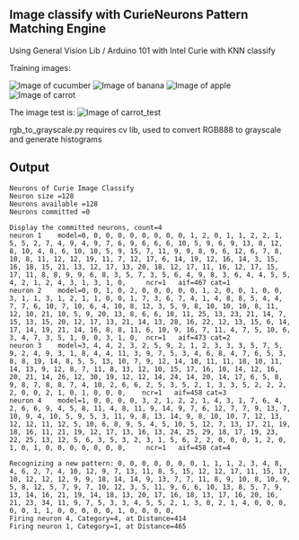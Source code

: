 ## Image classify with CurieNeurons Pattern Matching Engine
Using General Vision Lib / Arduino 101 with Intel Curie
with KNN classify

Training images:

![Image of cucumber](https://github.com/Fyrewell/CurieNeuronsImage/cucumber.png) 
![Image of banana](https://github.com/Fyrewell/CurieNeuronsImage/banana.png) 
![Image of apple](https://github.com/Fyrewell/CurieNeuronsImage/apple.png) 
![Image of carrot](https://github.com/Fyrewell/CurieNeuronsImage/carrot.png) 

The image test is:
![Image of carrot_test](https://github.com/Fyrewell/CurieNeuronsImage/carrot_test.png)


rgb_to_grayscale.py requires cv lib, used to convert RGB888 to grayscale and generate histograms 

## Output
```
Neurons of Curie Image Classify
Neuron size =128
Neurons available =128
Neurons committed =0

Display the committed neurons, count=4
neuron 1	model=0, 0, 0, 0, 0, 0, 0, 0, 0, 1, 2, 0, 1, 1, 2, 2, 1, 5, 5, 2, 7, 4, 9, 4, 9, 7, 6, 9, 6, 6, 6, 10, 5, 9, 6, 9, 13, 8, 12, 8, 10, 4, 8, 6, 10, 10, 5, 9, 15, 7, 11, 9, 9, 8, 9, 6, 12, 6, 7, 8, 10, 8, 11, 12, 12, 19, 11, 7, 12, 17, 6, 14, 19, 12, 16, 14, 3, 15, 16, 18, 15, 21, 13, 12, 17, 13, 20, 18, 12, 17, 11, 16, 12, 17, 15, 17, 11, 8, 8, 9, 9, 6, 8, 3, 5, 7, 3, 5, 6, 4, 9, 8, 3, 6, 4, 4, 5, 5, 4, 2, 1, 2, 4, 3, 1, 3, 1, 0, 	ncr=1	aif=467	cat=1
neuron 2	model=0, 0, 1, 0, 2, 0, 0, 0, 0, 0, 1, 2, 0, 0, 1, 0, 0, 3, 1, 1, 3, 1, 2, 1, 1, 0, 0, 1, 7, 3, 6, 7, 4, 1, 4, 8, 8, 5, 4, 4, 7, 7, 6, 10, 7, 10, 6, 4, 10, 8, 12, 3, 5, 9, 8, 10, 10, 10, 8, 11, 12, 10, 21, 10, 5, 9, 20, 13, 8, 6, 6, 10, 11, 25, 13, 23, 21, 14, 7, 15, 13, 15, 20, 12, 17, 13, 21, 14, 13, 28, 16, 22, 12, 13, 15, 6, 14, 17, 14, 19, 21, 14, 16, 8, 8, 11, 6, 10, 9, 16, 7, 11, 4, 7, 5, 10, 6, 3, 4, 7, 3, 5, 1, 0, 0, 3, 1, 0, 	ncr=1	aif=473	cat=2
neuron 3	model=3, 4, 4, 2, 3, 2, 5, 9, 2, 1, 2, 3, 3, 3, 5, 7, 5, 9, 2, 4, 9, 3, 1, 8, 4, 4, 11, 3, 9, 7, 5, 3, 4, 6, 8, 4, 7, 6, 5, 3, 8, 8, 19, 14, 8, 5, 5, 13, 10, 7, 9, 12, 14, 10, 11, 11, 18, 10, 11, 14, 13, 9, 12, 8, 7, 11, 8, 13, 12, 10, 15, 17, 16, 10, 14, 12, 16, 20, 21, 14, 26, 12, 30, 19, 12, 12, 14, 24, 14, 20, 14, 17, 6, 5, 8, 9, 8, 7, 8, 8, 7, 4, 10, 2, 6, 6, 2, 5, 3, 5, 2, 1, 3, 3, 5, 2, 2, 2, 2, 0, 0, 2, 1, 0, 1, 0, 0, 0, 	ncr=1	aif=458	cat=3
neuron 4	model=1, 0, 0, 0, 0, 3, 2, 1, 2, 2, 1, 4, 3, 1, 7, 6, 4, 2, 6, 6, 9, 4, 5, 8, 11, 4, 8, 11, 9, 14, 9, 7, 6, 12, 7, 7, 9, 13, 7, 10, 9, 4, 10, 5, 9, 5, 3, 11, 9, 8, 13, 14, 9, 8, 10, 10, 7, 12, 13, 12, 12, 11, 12, 5, 10, 6, 8, 9, 5, 4, 5, 10, 5, 12, 7, 13, 17, 21, 19, 18, 16, 11, 21, 19, 12, 17, 13, 16, 13, 24, 25, 29, 18, 17, 19, 23, 22, 25, 13, 12, 5, 6, 3, 5, 3, 2, 3, 1, 5, 6, 2, 2, 0, 0, 0, 1, 2, 0, 1, 0, 1, 0, 0, 0, 0, 0, 0, 0, 	ncr=1	aif=458	cat=4

Recognizing a new pattern: 0, 0, 0, 0, 0, 0, 0, 1, 1, 1, 2, 3, 4, 8, 4, 6, 2, 7, 4, 10, 12, 9, 7, 13, 11, 8, 5, 15, 12, 12, 17, 11, 15, 17, 10, 12, 12, 12, 9, 9, 18, 14, 14, 9, 13, 7, 7, 11, 8, 9, 10, 8, 10, 9, 5, 8, 12, 5, 7, 9, 7, 10, 12, 3, 5, 11, 9, 6, 6, 10, 13, 8, 5, 7, 9, 13, 14, 16, 21, 19, 14, 18, 13, 20, 17, 16, 18, 13, 17, 16, 20, 16, 21, 23, 34, 11, 9, 7, 5, 3, 3, 4, 5, 5, 2, 1, 3, 0, 2, 1, 4, 0, 0, 0, 0, 0, 1, 1, 0, 0, 0, 0, 0, 1, 0, 0, 0, 0, 
Firing neuron 4, Category=4, at Distance=414
Firing neuron 1, Category=1, at Distance=465
```